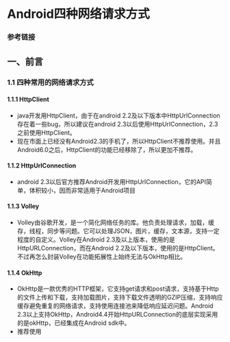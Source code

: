 # Android四种网络请求方式

### 参考链接

## 一、前言

### 1.1 四种常用的网络请求方式

#### 1.1.1 HttpClient

* java开发用HttpClient，由于在android 2.2及以下版本中HttpUrlConnection存在着一些bug，所以建议在android 2.3以后使用HttpUrlConnection，2.3之前使用HttpClient。
* 现在市面上已经没有Android2.3的手机了，所以HttpClient不推荐使用。并且Android6.0之后，HttpClient的功能已经移除了，所以更加不推荐。

#### 1.1.2 HttpUrlConnection

* android 2.3以后官方推荐Android开发用HttpUrlConnection，它的API简单，体积较小，因而非常适用于Android项目

#### 1.1.3 Volley

* Volley由谷歌开发，是一个简化网络任务的库。他负责处理请求，加载，缓存，线程，同步等问题。它可以处理JSON，图片，缓存，文本源，支持一定程度的自定义。Volley在Android 2.3及以上版本，使用的是HttpURLConnection，而在Android 2.2及以下版本，使用的是HttpClient。不过再怎么封装Volley在功能拓展性上始终无法与OkHttp相比。

#### 1.1.4 OkHttp

* OkHttp是一款优秀的HTTP框架，它支持get请求和post请求，支持基于Http的文件上传和下载，支持加载图片，支持下载文件透明的GZIP压缩，支持响应缓存避免重复的网络请求，支持使用连接池来降低响应延迟问题。Android 2.3以上支持OkHttp，Android4.4开始HttpURLConnection的底层实现采用的是okHttp，已经集成在Android sdk中。
* 推荐使用

